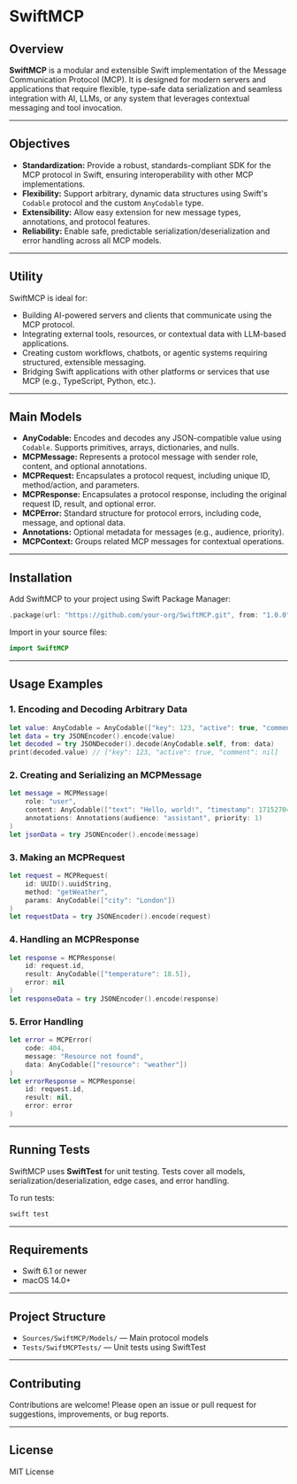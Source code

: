 # SwiftMCP

## Overview

**SwiftMCP** is a modular and extensible Swift implementation of the Message Communication Protocol (MCP). It is designed for modern servers and applications that require flexible, type-safe data serialization and seamless integration with AI, LLMs, or any system that leverages contextual messaging and tool invocation.

---

## Objectives

- **Standardization:** Provide a robust, standards-compliant SDK for the MCP protocol in Swift, ensuring interoperability with other MCP implementations.
- **Flexibility:** Support arbitrary, dynamic data structures using Swift's `Codable` protocol and the custom `AnyCodable` type.
- **Extensibility:** Allow easy extension for new message types, annotations, and protocol features.
- **Reliability:** Enable safe, predictable serialization/deserialization and error handling across all MCP models.

---

## Utility

SwiftMCP is ideal for:
- Building AI-powered servers and clients that communicate using the MCP protocol.
- Integrating external tools, resources, or contextual data with LLM-based applications.
- Creating custom workflows, chatbots, or agentic systems requiring structured, extensible messaging.
- Bridging Swift applications with other platforms or services that use MCP (e.g., TypeScript, Python, etc.).

---

## Main Models

- **AnyCodable:** Encodes and decodes any JSON-compatible value using `Codable`. Supports primitives, arrays, dictionaries, and nulls.
- **MCPMessage:** Represents a protocol message with sender role, content, and optional annotations.
- **MCPRequest:** Encapsulates a protocol request, including unique ID, method/action, and parameters.
- **MCPResponse:** Encapsulates a protocol response, including the original request ID, result, and optional error.
- **MCPError:** Standard structure for protocol errors, including code, message, and optional data.
- **Annotations:** Optional metadata for messages (e.g., audience, priority).
- **MCPContext:** Groups related MCP messages for contextual operations.

---

## Installation

Add SwiftMCP to your project using Swift Package Manager:

```swift
.package(url: "https://github.com/your-org/SwiftMCP.git", from: "1.0.0")
```

Import in your source files:

```swift
import SwiftMCP
```

---

## Usage Examples

### 1. Encoding and Decoding Arbitrary Data

```swift
let value: AnyCodable = AnyCodable(["key": 123, "active": true, "comment": nil])
let data = try JSONEncoder().encode(value)
let decoded = try JSONDecoder().decode(AnyCodable.self, from: data)
print(decoded.value) // ["key": 123, "active": true, "comment": nil]
```

### 2. Creating and Serializing an MCPMessage

```swift
let message = MCPMessage(
    role: "user",
    content: AnyCodable(["text": "Hello, world!", "timestamp": 1715270400]),
    annotations: Annotations(audience: "assistant", priority: 1)
)
let jsonData = try JSONEncoder().encode(message)
```

### 3. Making an MCPRequest

```swift
let request = MCPRequest(
    id: UUID().uuidString,
    method: "getWeather",
    params: AnyCodable(["city": "London"])
)
let requestData = try JSONEncoder().encode(request)
```

### 4. Handling an MCPResponse

```swift
let response = MCPResponse(
    id: request.id,
    result: AnyCodable(["temperature": 18.5]),
    error: nil
)
let responseData = try JSONEncoder().encode(response)
```

### 5. Error Handling

```swift
let error = MCPError(
    code: 404,
    message: "Resource not found",
    data: AnyCodable(["resource": "weather"])
)
let errorResponse = MCPResponse(
    id: request.id,
    result: nil,
    error: error
)
```

---

## Running Tests

SwiftMCP uses **SwiftTest** for unit testing. Tests cover all models, serialization/deserialization, edge cases, and error handling.

To run tests:

```sh
swift test
```

---

## Requirements

- Swift 6.1 or newer
- macOS 14.0+

---

## Project Structure

- `Sources/SwiftMCP/Models/` — Main protocol models
- `Tests/SwiftMCPTests/` — Unit tests using SwiftTest

---

## Contributing

Contributions are welcome! Please open an issue or pull request for suggestions, improvements, or bug reports.

---

## License

MIT License
